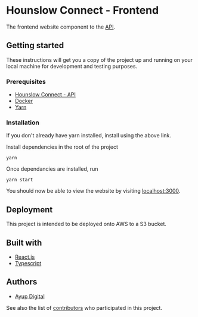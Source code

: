 # Hounslow Connect - Frontend

The frontend website component to the [API](https://github.com/LBHounslow/hounslow-connect-api).

## Getting started

These instructions will get you a copy of the project up and running on your local machine for
development and testing purposes.

### Prerequisites

- [Hounslow Connect - API](https://github.com/LBHounslow/hounslow-connect-api)
- [Docker](https://www.docker.com)
- [Yarn](https://yarnpkg.com/en/docs/install)

### Installation

If you don't already have yarn installed, install using the above link.

Install dependencies in the root of the project

`yarn`

Once dependancies are installed, run

`yarn start`

You should now be able to view the website by visiting [localhost:3000](http://localhost:3000).

## Deployment

This project is intended to be deployed onto AWS to a S3 bucket.

## Built with

- [React.js](https://https://reactjs.org/)
- [Typescript](http://www.typescriptlang.org/)

## Authors

- [Ayup Digital](https://ayup.agency/)

See also the list of [contributors](https://github.com/LBHounslow/hounslow-connect-frontend/contributors) who
participated in this project.
